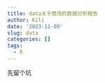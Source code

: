 ```yaml
---
title: data关于商场的数据分析报告
author: Kili
date: '2023-11-09'
slug: data
categories: []
tags:
  - R
---
```


先留个坑
